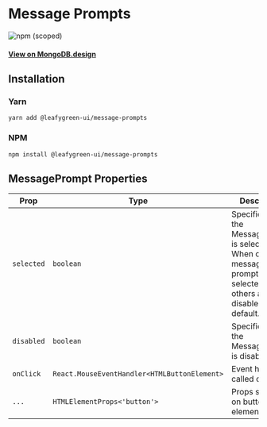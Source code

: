 # Message Prompts

![npm (scoped)](https://img.shields.io/npm/v/@leafygreen-ui/message-prompts.svg)

#### [View on MongoDB.design](https://www.mongodb.design/component/message-prompts/example/)

## Installation

### Yarn

```shell
yarn add @leafygreen-ui/message-prompts
```

### NPM

```shell
npm install @leafygreen-ui/message-prompts
```

## MessagePrompt Properties

| Prop       | Type                                         | Description                                                                                                            | Default |
| ---------- | -------------------------------------------- | ---------------------------------------------------------------------------------------------------------------------- | ------- |
| `selected` | `boolean`                                    | Specifies that the MessagePrompt is selected. When one message prompt is selected, the others are disabled by default. |         |
| `disabled` | `boolean`                                    | Specifies that the MessagePrompt is disabled.                                                                          |         |
| `onClick`  | `React.MouseEventHandler<HTMLButtonElement>` | Event handler called onClick.                                                                                          |         |
| `...`      | `HTMLElementProps<'button'>`                 | Props spread on button element                                                                                         |         |
